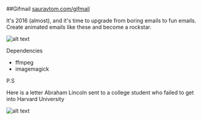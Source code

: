 ##Gifmail
[sauravtom.com/gifmail](http://sauravtom.com/gifmail/)

It's 2016 (almost), and it's time to upgrade from boring emails to fun emails. Create animated emails like these and become a rockstar.

![alt text](http://sauravtom.com/static/img/gifmail.gif)

Dependencies
+ ffmpeg
+ imagemagick

P.S

Here is a letter Abraham Lincoln sent to a college student who failed to get into Harvard University

![alt text](https://raw.githubusercontent.com/sauravtom/gifmail/master/845bbd.gif)
